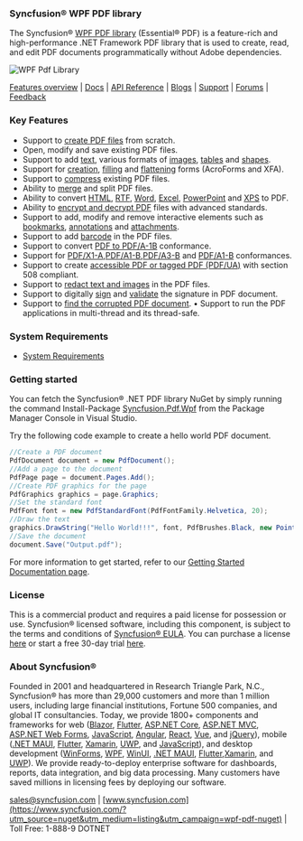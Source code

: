 ### Syncfusion® WPF PDF library
The Syncfusion® [WPF PDF library](https://www.syncfusion.com/pdf-framework/net?utm_source=nuget&utm_medium=listing&utm_campaign=wpf-pdf-nuget) (Essential® PDF) is a feature-rich and high-performance .NET Framework PDF library that is used to create, read, and edit PDF documents programmatically without Adobe dependencies.

![WPF Pdf Library](https://cdn.syncfusion.com/nuget-readme/fileformats/net-pdf-library.png)

[Features overview](https://www.syncfusion.com/pdf-framework/net?utm_source=nuget&utm_medium=listing&utm_campaign=wpf-pdf-nuget) | [Docs](https://help.syncfusion.com/file-formats/pdf/overview?utm_source=nuget&utm_medium=listing&utm_campaign=wpf-pdf-nuget) | [API Reference](https://help.syncfusion.com/cr/file-formats/Syncfusion.Pdf.html?utm_source=nuget&utm_medium=listing&utm_campaign=wpf-pdf-nuget) | [Blogs](https://www.syncfusion.com/blogs/?utm_source=nuget&utm_medium=listing&utm_campaign=wpf-pdf-nuget&s=pdf) | [Support](https://support.syncfusion.com/create?utm_source=nuget&utm_medium=listing&utm_campaign=wpf-pdf-nuget) | [Forums](https://www.syncfusion.com/forums?utm_source=nuget&utm_medium=listing&utm_campaign=wpf-pdf-nuget) | [Feedback](https://www.syncfusion.com/feedback/wpf?utm_source=nuget&utm_medium=listing&utm_campaign=wpf-pdf-nuget)

### Key Features

* Support to [create PDF files](https://help.syncfusion.com/file-formats/pdf/create-pdf-file-in-wpf?utm_source=nuget&utm_medium=listing&utm_campaign=wpf-pdf-nuget) from scratch.
* Open, modify and save existing PDF files.
* Support to add [text](https://help.syncfusion.com/file-formats/pdf/working-with-text?utm_source=nuget&utm_medium=listing&utm_campaign=wpf-pdf-nuget), various formats of [images](https://help.syncfusion.com/file-formats/pdf/working-with-images?utm_source=nuget&utm_medium=listing&utm_campaign=wpf-pdf-nuget), [tables](https://help.syncfusion.com/file-formats/pdf/working-with-tables?utm_source=nuget&utm_medium=listing&utm_campaign=wpf-pdf-nuget) and [shapes](https://help.syncfusion.com/file-formats/pdf/working-with-shapes?utm_source=nuget&utm_medium=listing&utm_campaign=wpf-pdf-nuget).
* Support for [creation](https://help.syncfusion.com/file-formats/pdf/working-with-forms#creating-a-new-pdf-form?utm_source=nuget&utm_medium=listing&utm_campaign=wpf-pdf-nuget), [filling](https://help.syncfusion.com/file-formats/pdf/working-with-forms#filling-form-fields-in-an-existing-pdf-document?utm_source=nuget&utm_medium=listing&utm_campaign=wpf-pdf-nuget) and [flattening](https://help.syncfusion.com/file-formats/pdf/working-with-forms#removing-editing-capability-of-form-fields?utm_source=nuget&utm_medium=listing&utm_campaign=wpf-pdf-nuget) forms (AcroForms and XFA).
* Support to [compress](https://help.syncfusion.com/file-formats/pdf/working-with-compression?utm_source=nuget&utm_medium=listing&utm_campaign=wpf-pdf-nuget) existing PDF files.
* Ability to [merge](https://help.syncfusion.com/file-formats/pdf/merge-documents?utm_source=nuget&utm_medium=listing&utm_campaign=wpf-pdf-nuget) and split PDF files.
* Ability to convert [HTML](https://help.syncfusion.com/file-formats/pdf/working-with-document-conversions#mhtml-to-pdf?utm_source=nuget&utm_medium=listing&utm_campaign=wpf-pdf-nuget), [RTF](https://help.syncfusion.com/file-formats/pdf/working-with-document-conversions#converting-rtf-documents-to-pdf?utm_source=nuget&utm_medium=listing&utm_campaign=wpf-pdf-nuget), [Word](https://help.syncfusion.com/file-formats/pdf/working-with-document-conversions#converting-word-documents-to-pdf?utm_source=nuget&utm_medium=listing&utm_campaign=wpf-pdf-nuget), [Excel](https://help.syncfusion.com/file-formats/pdf/working-with-document-conversions#converting-excel-documents-to-pdf?utm_source=nuget&utm_medium=listing&utm_campaign=wpf-pdf-nuget), [PowerPoint](https://help.syncfusion.com/file-formats/presentation/presentation-to-pdf?utm_source=nuget&utm_medium=listing&utm_campaign=wpf-pdf-nuget) and [XPS](https://help.syncfusion.com/file-formats/pdf/working-with-document-conversions#converting-xps-document-to-pdf?utm_source=nuget&utm_medium=listing&utm_campaign=wpf-pdf-nuget) to PDF.
* Ability to [encrypt and decrypt PDF](https://help.syncfusion.com/file-formats/pdf/working-with-security?utm_source=nuget&utm_medium=listing&utm_campaign=wpf-pdf-nuget) files with advanced standards.
* Support to add, modify and remove interactive elements such as [bookmarks](https://help.syncfusion.com/file-formats/pdf/working-with-bookmarks?utm_source=nuget&utm_medium=listing&utm_campaign=wpf-pdf-nuget), [annotations](https://help.syncfusion.com/file-formats/pdf/working-with-annotations?utm_source=nuget&utm_medium=listing&utm_campaign=wpf-pdf-nuget) and [attachments](https://help.syncfusion.com/file-formats/pdf/working-with-attachments?utm_source=nuget&utm_medium=listing&utm_campaign=wpf-pdf-nuget).
* Support to add [barcode](https://help.syncfusion.com/file-formats/pdf/working-with-barcode?utm_source=nuget&utm_medium=listing&utm_campaign=wpf-pdf-nuget) in the PDF files.
* Support to convert [PDF to PDF/A-1B](https://help.syncfusion.com/file-formats/pdf/working-with-pdf-conformance#converting-pdf-to-pdfa-1b?utm_source=nuget&utm_medium=listing&utm_campaign=wpf-pdf-nuget) conformance.
* Support for [PDF/X1-A](https://help.syncfusion.com/file-formats/pdf/working-with-pdf-conformance#adding-support-for-pdfa-1b-conformance?utm_source=nuget&utm_medium=listing&utm_campaign=wpf-pdf-nuget),[PDF/A1-B](https://help.syncfusion.com/file-formats/pdf/working-with-pdf-conformance#adding-support-for-pdfa-1b-conformance?utm_source=nuget&utm_medium=listing&utm_campaign=wpf-pdf-nuget),[PDF/A3-B](https://help.syncfusion.com/file-formats/pdf/working-with-pdf-conformance#adding-support-for-pdfa-1b-conformance?utm_source=nuget&utm_medium=listing&utm_campaign=wpf-pdf-nuget) and [PDF/A1-B](https://help.syncfusion.com/file-formats/pdf/working-with-pdf-conformance#adding-support-for-pdfa-3b-conformance?utm_source=nuget&utm_medium=listing&utm_campaign=wpf-pdf-nuget) conformances.
* Support to create [accessible PDF or tagged PDF (PDF/UA)](https://help.syncfusion.com/file-formats/pdf/working-with-tagged-pdf?utm_source=nuget&utm_medium=listing&utm_campaign=wpf-pdf-nuget) with section 508 compliant.
* Support to [redact text and images](https://help.syncfusion.com/file-formats/pdf/working-with-redaction?utm_source=nuget&utm_medium=listing&utm_campaign=wpf-pdf-nuget) in the PDF files.
* Support to digitally [sign](https://help.syncfusion.com/file-formats/pdf/working-with-digitalsignature?utm_source=nuget&utm_medium=listing&utm_campaign=wpf-pdf-nuget) and [validate](https://help.syncfusion.com/file-formats/pdf/working-with-digitalsignature?utm_source=nuget&utm_medium=listing&utm_campaign=wpf-pdf-nuget) the signature in PDF document.
* Support to [find the corrupted PDF document](https://help.syncfusion.com/file-formats/pdf/working-with-document#find-corrupted-pdf-document?utm_source=nuget&utm_medium=listing&utm_campaign=wpf-pdf-nuget).
• Support to run the PDF applications in multi-thread and its thread-safe.

### System Requirements

* [System Requirements](https://help.syncfusion.com/file-formats/installation-and-upgrade/system-requirements?utm_source=nuget&utm_medium=listing&utm_campaign=wpf-pdf-nuget)

### Getting started

You can fetch the Syncfusion® .NET PDF library NuGet by simply running the command Install-Package [Syncfusion.Pdf.Wpf](https://www.nuget.org/packages/Syncfusion.Pdf.Wpf/?utm_source=nuget&utm_medium=listing&utm_campaign=wpf-pdf-nuget) from the Package Manager Console in Visual Studio.

Try the following code example to create a hello world PDF document.

```csharp
//Create a PDF document
PdfDocument document = new PdfDocument();  
//Add a page to the document
PdfPage page = document.Pages.Add();  
//Create PDF graphics for the page
PdfGraphics graphics = page.Graphics;  
//Set the standard font
PdfFont font = new PdfStandardFont(PdfFontFamily.Helvetica, 20);  
//Draw the text
graphics.DrawString("Hello World!!!", font, PdfBrushes.Black, new PointF(0, 0));
//Save the document  
document.Save("Output.pdf"); 
```

For more information to get started, refer to our [Getting Started Documentation page](https://help.syncfusion.com/file-formats/pdf/create-pdf-file-in-c-sharp-vb-net??utm_source=nuget&utm_medium=listing&utm_campaign=wpf-pdf-nuget).

### License

This is a commercial product and requires a paid license for possession or use. Syncfusion® licensed software, including this component, is subject to the terms and conditions of [Syncfusion® EULA](https://www.syncfusion.com/eula/es/?utm_source=nuget&utm_medium=listing&utm_campaign=wpf-pdf-nuget). You can purchase a license [here](https://www.syncfusion.com/sales/products?utm_source=nuget&utm_medium=listing&utm_campaign=wpf-pdf-nuget) or start a free 30-day trial [here](https://www.syncfusion.com/account/manage-trials/start-trials?utm_source=nuget&utm_medium=listing&utm_campaign=wpf-pdf-nuget).

### About Syncfusion®

Founded in 2001 and headquartered in Research Triangle Park, N.C., Syncfusion® has more than 29,000 customers and more than 1 million users, including large financial institutions, Fortune 500 companies, and global IT consultancies.
Today, we provide 1800+ components and frameworks for web ([Blazor](https://www.syncfusion.com/blazor-components?utm_source=nuget&utm_medium=listing&utm_campaign=wpf-pdf-nuget), [Flutter](https://www.syncfusion.com/flutter-widgets?utm_source=nuget&utm_medium=listing&utm_campaign=wpf-pdf-nuget), [ASP.NET Core](https://www.syncfusion.com/aspnet-core-ui-controls?utm_source=nuget&utm_medium=listing&utm_campaign=wpf-pdf-nuget), [ASP.NET MVC](https://www.syncfusion.com/aspnet-mvc-ui-controls?utm_source=nuget&utm_medium=listing&utm_campaign=wpf-pdf-nuget), [ASP.NET Web Forms](https://www.syncfusion.com/jquery/aspnet-webforms-ui-controls?utm_source=nuget&utm_medium=listing&utm_campaign=wpf-pdf-nuget), [JavaScript](https://www.syncfusion.com/javascript-ui-controls?utm_source=nuget&utm_medium=listing&utm_campaign=wpf-pdf-nuget), [Angular](https://www.syncfusion.com/angular-ui-components?utm_source=nuget&utm_medium=listing&utm_campaign=wpf-pdf-nuget), [React](https://www.syncfusion.com/react-ui-components?utm_source=nuget&utm_medium=listing&utm_campaign=wpf-pdf-nuget), [Vue](https://www.syncfusion.com/vue-ui-components?utm_source=nuget&utm_medium=listing&utm_campaign=wpf-pdf-nuget), and [jQuery](https://www.syncfusion.com/jquery-ui-widgets?utm_source=nuget&utm_medium=listing&utm_campaign=wpf-pdf-nuget)), mobile ([.NET MAUI](https://www.syncfusion.com/maui-controls?utm_source=nuget&utm_medium=listing&utm_campaign=wpf-pdf-nuget), [Flutter](https://www.syncfusion.com/flutter-widgets?utm_source=nuget&utm_medium=listing&utm_campaign=wpf-pdf-nuget), [Xamarin](https://www.syncfusion.com/xamarin-ui-controls?utm_source=nuget&utm_medium=listing&utm_campaign=wpf-pdf-nuget), [UWP](https://www.syncfusion.com/uwp-ui-controls?utm_source=nuget&utm_medium=listing&utm_campaign=wpf-pdf-nuget), and [JavaScript](https://www.syncfusion.com/javascript-ui-controls?utm_source=nuget&utm_medium=listing&utm_campaign=wpf-pdf-nuget)), and desktop development ([WinForms](https://www.syncfusion.com/winforms-ui-controls?utm_source=nuget&utm_medium=listing&utm_campaign=wpf-pdf-nuget), [WPF](https://www.syncfusion.com/wpf-controls?utm_source=nuget&utm_medium=listing&utm_campaign=wpf-pdf-nuget), [WinUI](https://www.syncfusion.com/winui-controls?utm_source=nuget&utm_medium=listing&utm_campaign=wpf-pdf-nuget), [.NET MAUI](https://www.syncfusion.com/maui-controls?utm_source=nuget&utm_medium=listing&utm_campaign=wpf-pdf-nuget), [Flutter](https://www.syncfusion.com/flutter-widgets?utm_source=nuget&utm_medium=listing&utm_campaign=wpf-pdf-nuget),[Xamarin](https://www.syncfusion.com/xamarin-ui-controls?utm_source=nuget&utm_medium=listing&utm_campaign=wpf-pdf-nuget), and [UWP](https://www.syncfusion.com/uwp-ui-controls?utm_source=nuget&utm_medium=listing&utm_campaign=wpf-pdf-nuget)). We provide ready-to-deploy enterprise software for dashboards, reports, data integration, and big data processing. Many customers have saved millions in licensing fees by deploying our software.

[sales@syncfusion.com](mailto:sales@syncfusion.com?Subject=Syncfusion%20WPF%20pdf%20-%20NuGet) | [www.syncfusion.com](https://www.syncfusion.com/?utm_source=nuget&utm_medium=listing&utm_campaign=wpf-pdf-nuget) | Toll Free: 1-888-9 DOTNET
